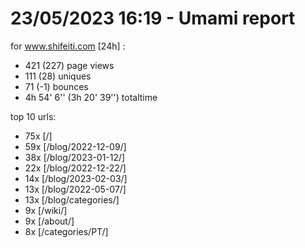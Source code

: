 # 23/05/2023 16:19 - Umami report
for www.shifeiti.com [24h] :

 - 421 (227) page views
 - 111 (28) uniques
 - 71 (-1) bounces
 - 4h 54' 6'' (3h 20' 39'') totaltime


top 10 urls:
 - 75x [/]
 - 59x [/blog/2022-12-09/]
 - 38x [/blog/2023-01-12/]
 - 22x [/blog/2022-12-22/]
 - 14x [/blog/2023-02-03/]
 - 13x [/blog/2022-05-07/]
 - 13x [/blog/categories/]
 - 9x [/wiki/]
 - 9x [/about/]
 - 8x [/categories/PT/]



